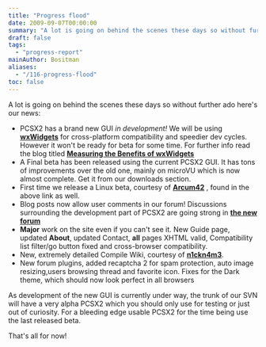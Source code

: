 ```yaml
---
title: "Progress flood"
date: 2009-09-07T00:00:00
summary: "A lot is going on behind the scenes these days so without further ado here's our news"
draft: false
tags:
  - "progress-report"
mainAuthor: Bositman
aliases:
  - "/116-progress-flood"
toc: false
---
```


A lot is going on behind the scenes these days so without further ado
here's our news:

-   PCSX2 has a brand new GUI *in development!* We will be using
    **[wxWidgets](https://www.wxwidgets.org/)** for cross-platform
    compatibility and speedier dev cycles. However it won't be ready for
    beta for some time. For further info read the blog titled
    **[Measuring the Benefits of wxWidgets](/developer-blog/213-measuring-the-benefits-of-wxwidgets.html)**
-   A Final beta has been released using the current PCSX2 GUI. It has
    tons of improvements over the old one, mainly on microVU which is
    now almost complete. Get it from our downloads section.
-   First time we release a Linux beta, courtesy of
    **[Arcum42](https://forums.pcsx2.net/User-arcum42)** , found in the
    above link as well.
-   Blog posts now allow user comments in our forum! Discussions
    surrounding the development part of PCSX2 are going strong in **[the
    new forum](https://forums.pcsx2.net/Forum-Developer-Discussion)**
-   **Major** work on the site even if you can't see it. New Guide
    page, updated **About**, updated Contact, **all** pages XHTML
    valid, Compatibility list filter/go button fixed and cross-browser compatibility.
-   New, extremely detailed Compile
    Wiki, courtesy of **[n1ckn4m3](https://forums.pcsx2.net/User-n1ckn4m3)**.
-   New forum plugins, added recaptcha 2 for spam protection, auto image
    resizing,users browsing thread and favorite icon. Fixes for the Dark
    theme, which should now look perfect in all browsers

  
As development of the new GUI is currently under way, the trunk of our
SVN will have a very alpha PCSX2 which you should only use for testing or just out of curiosity. For a
bleeding edge usable PCSX2 for the time being use the last released beta.  
  
That's all for now!


